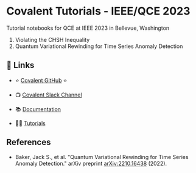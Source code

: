 # Covalent Tutorials - IEEE/QCE 2023

Tutorial notebooks for QCE at IEEE 2023 in Bellevue, Washington

1. Violating the CHSH Inequality
2. Quantum Variational Rewinding for Time Series Anomaly Detection

## 🔗 Links

- ⭐️ [Covalent GitHub](https://github.com/AgnostiqHQ/covalent) ⭐️
- 📺 [Covalent Slack Channel](https://join.slack.com/t/covalentworkflows/shared_invite/zt-22kwbb7k6-x88XLf_alvKP2z11viuVng)

- 📚 [Documentation](https://docs.covalent.xyz/docs/)
- 👩‍🏫 [Tutorials](https://docs.covalent.xyz/docs/user-documentation/tutorials/)

## References

- Baker, Jack S., et al. "Quantum Variational Rewinding for Time Series Anomaly Detection." arXiv preprint [arXiv:2210.16438](https://arxiv.org/abs/2210.16438) (2022).

